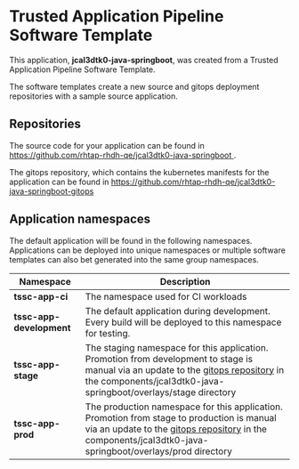 # Trusted Application Pipeline Software Template

This application, **jcal3dtk0-java-springboot**, was created from a Trusted Application Pipeline Software Template.

The software templates create a new source and gitops deployment repositories with a sample source application. 

## Repositories

The source code for your application can be found in [https://github.com/rhtap-rhdh-qe/jcal3dtk0-java-springboot ](https://github.com/rhtap-rhdh-qe/jcal3dtk0-java-springboot ).
 
The gitops repository, which contains the kubernetes manifests for the application can be found in 
[https://github.com/rhtap-rhdh-qe/jcal3dtk0-java-springboot-gitops ](https://github.com/rhtap-rhdh-qe/jcal3dtk0-java-springboot-gitops ) 

## Application namespaces 

The default application will be found in the following namespaces. Applications can be deployed into unique namespaces or multiple software templates can also bet generated into the same group namespaces.  

|  Namespace   |  Description   |  
| -------- | -------- |
| **tssc-app-ci** | The namespace used for CI workloads |
| **tssc-app-development** | The default application during development. Every build will be deployed to this namespace for testing. |
| **tssc-app-stage** | The staging namespace for this application. Promotion from development to stage is manual via an update to the [gitops repository](https://github.com/rhtap-rhdh-qe/jcal3dtk0-java-springboot-gitops ) in the components/jcal3dtk0-java-springboot/overlays/stage directory |
| **tssc-app-prod** | The production namespace for this application. Promotion from stage to production is manual via an update to the [gitops repository](https://github.com/rhtap-rhdh-qe/jcal3dtk0-java-springboot-gitops ) in the components/jcal3dtk0-java-springboot/overlays/prod directory |